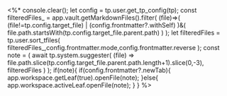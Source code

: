 <%* 
	console.clear();
	let config = tp.user.get_tp_config(tp);
	const filteredFiles_ = app.vault.getMarkdownFiles().filter(
		(file)=>(
			(file!=tp.config.target_file) | (config.frontmatter?.withSelf)
		)&(
			file.path.startsWith(tp.config.target_file.parent.path)
		)
	); 
	let filteredFiles = tp.user.sort_tfiles(
		filteredFiles_,config.frontmatter.mode,config.frontmatter.reverse
	);
	const note = (
		await tp.system.suggester(
			(file) => file.path.slice(tp.config.target_file.parent.path.length+1).slice(0,-3), filteredFiles
		)
	); 
	 if(note){
		 if(config.frontmatter?.newTab){
			app.workspace.getLeaf(true).openFile(note);
		}else{
			app.workspace.activeLeaf.openFile(note);
		}
	 }
%>